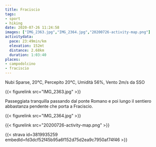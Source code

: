 ```yaml
---
title: Fraciscio
tags:
- sport
- hiking
date: 2020-07-26 11:24:58
images: ["IMG_2363.jpg","IMG_2364.jpg","20200726-activity-map.png"]
activitydata:
  pace: 23:49min/km
  elevation: 152mt
  distance: 2.68km
  duration: 1:03:40
places:
- campodolcino
- fraciscio
---
```


Nubi Sparse, 20°C, Percepito 20°C, Umidità 56%, Vento 2m/s da SSO

<!--more-->

{{< figurelink src="IMG_2363.jpg" >}}

Passeggiata tranquilla passando dal ponte Romano e poi lungo il sentiero abbastanza pendente che porta a Fraciscio.


{{< figurelink src="IMG_2364.jpg" >}}

{{< figurelink src="20200726-activity-map.png" >}}


{{< strava id=3819935259 embedId=fd3dcf52f45b95a6f152d75d2ea9c7950af74f46 >}}
